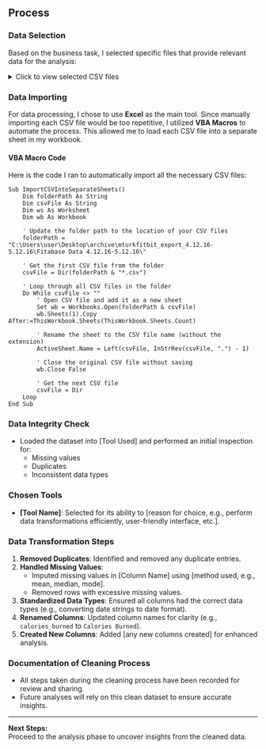 ## Process

### Data Selection
Based on the business task, I selected specific files that provide relevant data for the analysis:

<details>
  <summary>Click to view selected CSV files</summary>

  - `dailyActivity_merged`
  - `sleepDay_merged`
  - `heartrate_seconds_merged`
  - `weightLogInfo_merged`
  - `dailyCalories_merged`
  - `dailyIntensities_merged`
  - `minuteSleep_merged`
  - `minuteMETsNarrow_merged`
  - `hourlySteps_merged`
  - `dailySteps_merged`

</details>

### Data Importing
For data processing, I chose to use **Excel** as the main tool. Since manually importing each CSV file would be too repetitive, I utilized **VBA Macros** to automate the process. This allowed me to load each CSV file into a separate sheet in my workbook.

#### VBA Macro Code
Here is the code I ran to automatically import all the necessary CSV files:

```vba
Sub ImportCSVIntoSeparateSheets()
    Dim folderPath As String
    Dim csvFile As String
    Dim ws As Worksheet
    Dim wb As Workbook
    
    ' Update the folder path to the location of your CSV files
    folderPath = "C:\Users\user\Desktop\archive\mturkfitbit_export_4.12.16-5.12.16\Fitabase Data 4.12.16-5.12.16\"
    
    ' Get the first CSV file from the folder
    csvFile = Dir(folderPath & "*.csv")
    
    ' Loop through all CSV files in the folder
    Do While csvFile <> ""
        ' Open CSV file and add it as a new sheet
        Set wb = Workbooks.Open(folderPath & csvFile)
        wb.Sheets(1).Copy After:=ThisWorkbook.Sheets(ThisWorkbook.Sheets.Count)
        
        ' Rename the sheet to the CSV file name (without the extension)
        ActiveSheet.Name = Left(csvFile, InStrRev(csvFile, ".") - 1)
        
        ' Close the original CSV file without saving
        wb.Close False
        
        ' Get the next CSV file
        csvFile = Dir
    Loop
End Sub
```


### Data Integrity Check
- Loaded the dataset into [Tool Used] and performed an initial inspection for:
  - Missing values
  - Duplicates
  - Inconsistent data types

### Chosen Tools
- **[Tool Name]**: Selected for its ability to [reason for choice, e.g., perform data transformations efficiently, user-friendly interface, etc.].

### Data Transformation Steps
1. **Removed Duplicates**: Identified and removed any duplicate entries.
2. **Handled Missing Values**: 
   - Imputed missing values in [Column Name] using [method used, e.g., mean, median, mode].
   - Removed rows with excessive missing values.
3. **Standardized Data Types**: Ensured all columns had the correct data types (e.g., converting date strings to date format).
4. **Renamed Columns**: Updated column names for clarity (e.g., `calories_burned` to `Calories Burned`).
5. **Created New Columns**: Added [any new columns created] for enhanced analysis.

### Documentation of Cleaning Process
- All steps taken during the cleaning process have been recorded for review and sharing.
- Future analyses will rely on this clean dataset to ensure accurate insights.

---

**Next Steps:**  
Proceed to the analysis phase to uncover insights from the cleaned data.

